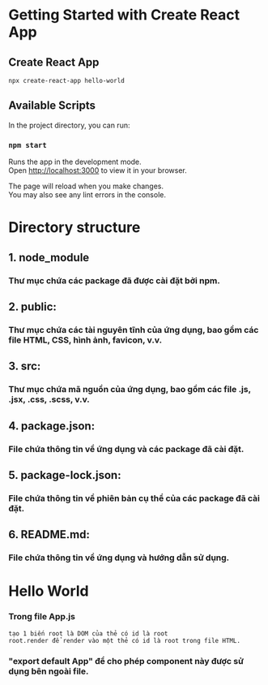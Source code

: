 # Getting Started with Create React App

## Create React App

    npx create-react-app hello-world

## Available Scripts

In the project directory, you can run:

### `npm start`

Runs the app in the development mode.\
Open [http://localhost:3000](http://localhost:3000) to view it in your browser.

The page will reload when you make changes.\
You may also see any lint errors in the console.

# Directory structure

## 1. node_module

### Thư mục chứa các package đã được cài đặt bởi npm.

## 2. public:

### Thư mục chứa các tài nguyên tĩnh của ứng dụng, bao gồm các file HTML, CSS, hình ảnh, favicon, v.v.

## 3. src:

### Thư mục chứa mã nguồn của ứng dụng, bao gồm các file .js, .jsx, .css, .scss, v.v.

## 4. package.json:

### File chứa thông tin về ứng dụng và các package đã cài đặt.

## 5. package-lock.json:

### File chứa thông tin về phiên bản cụ thể của các package đã cài đặt.

## 6. README.md:

### File chứa thông tin về ứng dụng và hướng dẫn sử dụng.

# Hello World

### Trong file App.js

    tạo 1 biến root là DOM của thẻ có id là root
    root.render để render vào một thẻ có id là root trong file HTML.

### "export default App" để cho phép component này được sử dụng bên ngoài file.
